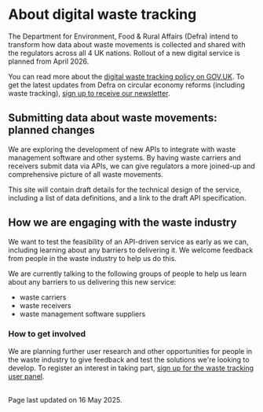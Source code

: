 # About digital waste tracking
The Department for Environment, Food & Rural Affairs (Defra) intend to transform how data about waste movements is collected and shared with the regulators across all 4 UK nations. Rollout of a new digital service is planned from April 2026.

You can read more about the [digital waste tracking policy on GOV.UK](https://www.gov.uk/government/publications/digital-waste-tracking-service/mandatory-digital-waste-tracking). To get the latest updates from Defra on circular economy reforms (including waste tracking), [sign up to receive our newsletter](https://confirmsubscription.com/h/t/EBFF97EEADC3DECE).

## Submitting data about waste movements: planned changes
We are exploring the development of new APIs to integrate with waste management software and other systems. By having waste carriers and receivers submit data via APIs, we can give regulators a more joined-up and comprehensive picture of all waste movements.

This site will contain draft details for the technical design of the service, including a list of data definitions, and a link to the draft API specification.

## How we are engaging with the waste industry
We want to test the feasibility of an API-driven service as early as we can, including learning about any barriers to delivering it. We welcome feedback from people in the waste industry to help us do this.

We are currently talking to the following groups of people to help us learn about any barriers to us delivering this new service:

* waste carriers
* waste receivers
* waste management software suppliers

### How to get involved
We are planning further user research and other opportunities for people in the waste industry to give feedback and test the solutions we're looking to develop. To register an interest in taking part, [sign up for the waste tracking user panel](https://defragroup.eu.qualtrics.com/jfe/form/SV_9QqfQNqEnI7ecDQ).

<br/>Page last updated on 16 May 2025.